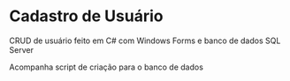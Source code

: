 # Cadastro de Usuário

CRUD de usuário feito em C# com Windows Forms e banco de dados SQL Server

Acompanha script de criação para o banco de dados
